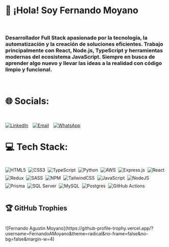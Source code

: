 # 👋 ¡Hola! Soy Fernando Moyano
<br>

<h3>Desarrollador Full Stack apasionado por la tecnología, la automatización y la creación de soluciones eficientes.  
Trabajo principalmente con React, Node.js, TypeScript y herramientas modernas del ecosistema JavaScript.  
Siempre en busca de aprender algo nuevo y llevar las ideas a la realidad con código limpio y funcional.</h3>
<br>


# 🌐 Socials:
<br>

[![LinkedIn](https://img.shields.io/badge/LinkedIn-%230077B5.svg?logo=linkedin&logoColor=white)](https://www.linkedin.com/in/fernando-a-moyano/)&emsp;[![Email](https://img.shields.io/badge/Gmail-D14836?logo=gmail&logoColor=white)](mailto:fernandoa.moyano@gmail.com)&emsp;[![WhatsApp](https://img.shields.io/badge/WhatsApp-25D366?logo=whatsapp&logoColor=white)](https://wa.me/5493510000000)
<br>

# 💻 Tech Stack:
<br>
<div style="display: flex; flex-wrap: wrap; gap: 8px;">
  <span><img src="https://img.shields.io/badge/html5-%23E34F26.svg?style=for-the-badge&logo=html5&logoColor=white" alt="HTML5" /></span>
  <span><img src="https://img.shields.io/badge/css3-%231572B6.svg?style=for-the-badge&logo=css3&logoColor=white" alt="CSS3" /></span>
  <span><img src="https://img.shields.io/badge/typescript-%23007ACC.svg?style=for-the-badge&logo=typescript&logoColor=white" alt="TypeScript" /></span>
  <span><img src="https://img.shields.io/badge/python-3670A0?style=for-the-badge&logo=python&logoColor=ffdd54" alt="Python" /></span>
  <span><img src="https://img.shields.io/badge/AWS-%23FF9900.svg?style=for-the-badge&logo=amazon-aws&logoColor=white" alt="AWS" /></span>
  <span><img src="https://img.shields.io/badge/express.js-%23404d59.svg?style=for-the-badge&logo=express&logoColor=%2361DAFB" alt="Express.js" /></span>
  <span><img src="https://img.shields.io/badge/react-%2320232a.svg?style=for-the-badge&logo=react&logoColor=%2361DAFB" alt="React" /></span>
  <span><img src="https://img.shields.io/badge/redux-%23593d88.svg?style=for-the-badge&logo=redux&logoColor=white" alt="Redux" /></span>
  <span><img src="https://img.shields.io/badge/SASS-hotpink.svg?style=for-the-badge&logo=SASS&logoColor=white" alt="SASS" /></span>
  <span><img src="https://img.shields.io/badge/NPM-%23CB3837.svg?style=for-the-badge&logo=npm&logoColor=white" alt="NPM" /></span>
  <span><img src="https://img.shields.io/badge/tailwindcss-%2338B2AC.svg?style=for-the-badge&logo=tailwind-css&logoColor=white" alt="TailwindCSS" /></span>
  <span><img src="https://img.shields.io/badge/javascript-%23323330.svg?style=for-the-badge&logo=javascript&logoColor=%23F7DF1E" alt="JavaScript" /></span>
  <span><img src="https://img.shields.io/badge/node.js-6DA55F?style=for-the-badge&logo=node.js&logoColor=white" alt="NodeJS" /></span>
  <span><img src="https://img.shields.io/badge/Prisma-3982CE?style=for-the-badge&logo=Prisma&logoColor=white" alt="Prisma" /></span>
  <span><img src="https://img.shields.io/badge/Microsoft%20SQL%20Server-CC2927?style=for-the-badge&logo=microsoft%20sql%20server&logoColor=white" alt="SQL Server" /></span>
  <span><img src="https://img.shields.io/badge/mysql-4479A1.svg?style=for-the-badge&logo=mysql&logoColor=white" alt="MySQL" /></span>
  <span><img src="https://img.shields.io/badge/postgres-%23316192.svg?style=for-the-badge&logo=postgresql&logoColor=white" alt="Postgres" /></span>
  <span><img src="https://img.shields.io/badge/github%20actions-%232671E5.svg?style=for-the-badge&logo=githubactions&logoColor=white" alt="GitHub Actions" /></span>
</div>
<br>

## 🏆 GitHub Trophies
<br>
![Fernando Agustin Moyano](https://github-profile-trophy.vercel.app/?username=FernandoAMoyano&theme=radical&no-frame=false&no-bg=false&margin-w=4)


<!-- Proudly created with GPRM ( https://gprm.itsvg.in ) -->